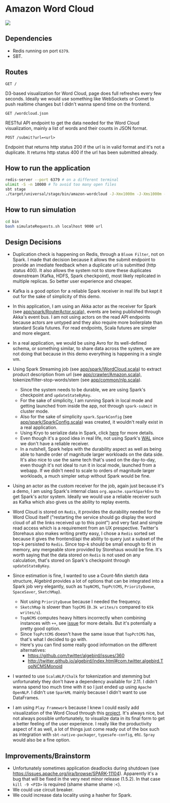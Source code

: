 # Amazon Word Cloud

<img src="http://i.imgur.com/dcxuF4I.png">

## Dependencies

* Redis running on port `6379`.
* SBT.

## Routes

`GET /`

D3-based visualization for Word Cloud, page does full refreshes every few seconds. Ideally we would use something like WebSockets or Comet to push realtime changes but I didn't wanna spend time on the frontend.

`GET /wordcloud.json`

RESTful API endpoint to get the data needed for the Word Cloud visualization, mainly a list of words and their counts in JSON format.

`POST /submit?url=<url>`

Endpoint that returns http status 200 if the url is in valid format and it's not a duplicate. It returns http status 400 if the url has been submitted already.

## How to run the application

```bash
redis-server --port 6379 # on a different terminal
ulimit -S -n 10000 # To avoid too many open files
sbt stage
./target/universal/stage/bin/amazon-wordcloud -J-Xmx1000m -J-Xms1000m -Dhttp.port=9000
```

## How to run simulation

```bash
cd bin
bash simulateRequests.sh localhost 9000 url
```

## Design Decisions

* Duplication check is happening on Redis, through a `Bloom Filter`, not on Spark. I made that decision because it allows the submit endpoint to provide an imediate feedback when a duplicate url is submitted (http status 400). It also allows the system not to store these duplicates downstream (Kafka, HDFS, Spark checkpoint), most likely replicated in multiple replicas. So better user experience and cheaper.

* Kafka is a good option for a reliable Spark receiver in real life but kept it out for the sake of simplicity of this demo.

* In this application, I am using an Akka actor as the receiver for Spark (see [app/spark/RouterActor.scala](https://github.com/feliperazeek/spark-algebird-amazon-wordcloud/blob/master/app/spark/RouterActor.scala)), events are being published through Akka's event bus. I am not using actors on the read API endpoints because actors are untyped and they also require more boilerplate than standard Scala futures. For read endpoints, Scala futures are simpler and more elegant.

* In a real application, we would be using Avro for its well-defined schema, or something similar, to share data across the system, we are not doing that because in this demo everything is happening in a single vm.

* Using Spark Streaming job (see [app/spark/WordCloud.scala](https://github.com/feliperazeek/spark-algebird-amazon-wordcloud/blob/master/app/spark/WordCloud.scala)) to extract product description from url (see [app/crawler/Amazon.scala](https://github.com/feliperazeek/spark-algebird-amazon-wordcloud/blob/master/app/crawler/Amazon.scala)), tokenize/filter-stop-words/stem (see [app/common/nlp.scala](https://github.com/feliperazeek/spark-algebird-amazon-wordcloud/blob/master/app/common/nlp.scala)).
  * Since the system needs to be durable, we are using Spark's checkpoint and `updateStateByKey`.
  * For the sake of simplicity, I am running Spark in local mode and getting launched from inside the app, not through `spark-submit` in cluster mode.
  * Also for the sake of simplicity `spark.SparkConfig` (see [app/spark/SparkConfig.scala](https://github.com/feliperazeek/spark-algebird-amazon-wordcloud/blob/master/app/spark/SparkConfig.scala)) was created, it wouldn't really exist in a real application.
  * Using Kryo to serialize data in Spark, click [here](http://spark.apache.org/docs/latest/tuning.html#data-serialization) for more details.
  * Even though it's a good idea in real life, not using Spark's [WAL](https://databricks.com/blog/2015/01/15/improved-driver-fault-tolerance-and-zero-data-loss-in-spark-streaming.html) since we don't have a reliable receiver.
  * In a nutshell, Spark helps with the durability aspect as well as being able to handle order of magnitude larger workloads on the data side. It's also nice to use the same tech that's used on the day-to-day, even though it's not ideal to run it in local mode, launched from a webapp. If we didn't need to scale to orders of magnitude larger workloads, a much simpler setup without Spark would be fine.

* Using an actor as the custom receiver for the job, again just because it's a demo, I am using Spark's internal class `org.apache.sparkSparkEnv` to get Spark's actor system. Ideally we would use a reliable receiver such as Kafka which also gives us the ability to replay events.

* Word Cloud is stored on `Redis`, it provides the durability needed for the Word Cloud itself ("restarting the service should go display the word cloud of all the links received up to this point") and very fast and simple read access which is a requirement from an UX prespective. Twitter's Storehaus also makes writing pretty easy, I chose a `Redis` sorted set because it gives the frontend/api the ability to query just a subset of the top-k persisted to `Redis`. Since top-k should be small enough to fit in memory, any mergeable store provided by Storehaus would be fine. It's worth saying that the data stored on  `Redis` is not used on any calculation, that's stored on Spark's checkpoint through `updateStateByKey`.

* Since estimation is fine, I wanted to use a Count-Min sketch data structure, Algebird provides a lot of options that can be integrated into a Spark job very elegantly, such as `TopNCMS`, `TopPctCMS`, `PriorityQueue`, `SpaceSaver`, `SketchMap`).
  * Not using `PriorityQueue` because I needed the frequency.
  * `SketchMap` is slower than `TopCMS` (`0.3k writes/s` compared to `65k writes/s`).
  * `TopNCMS` computes heavy hitters incorrectly when combining instances with `++`, see [issue](https://github.com/twitter/algebird/issues/353) for more details. But it's potentially a pretty good option.
  * Since `TopPctCMS` doesn't have the same issue that `TopPctCMS` has, that's what I decided to go with.
  * Here's you can find some really good information on the different alternatives:
    * https://github.com/twitter/algebird/issues/360
    * http://twitter.github.io/algebird/index.html#com.twitter.algebird.TopNCMSMonoid

* I wanted to use `ScalaNLP/Chalk` for tokenization and stemming but unfortunately they don't have a dependency available for 2.11. I didn't wanna spend too much time with it so I just ended up using `Apache OpenNLP`. I didn't use `SparkML` mainly because I didn't want to use DataFrames.

* I am using `Play Framework` because I knew I could easily add visualization of the Word Cloud through this [project](https://github.com/jasondavies/d3-cloud). It's always nice, but not always possible unfortunately, to visualize data in its final form to get a better feeling of the user experience. I really like the productivity aspect of it as well, a lot of things just come ready out of the box such as integration with `sbt-native-packager`, `typesafe-config`, etc. `Spray` would also be a fine option.

## Improvements/Brainstorm

* Unfortunately sometimes application deadlocks during shutdown (see https://issues.apache.org/jira/browse/SPARK-11104). Apparently it's a bug that will be fixed in the very next minor release (1.5.2). In that case `kill -9 <PID>` is required (shame shame shame :<).
* We could use circuit breaker.
* We could increase data locality using a hasher for Spark.

